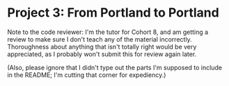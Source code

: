 # Project 3: From Portland to Portland

Note to the code reviewer: I'm the tutor for Cohort 8, and am getting a review to make sure I don't teach any of the material incorrectly. Thoroughness about anything that isn't totally right would be very appreciated, as I probably won't submit this for review again later.

(Also, please ignore that I didn't type out the parts I'm supposed to include in the README; I'm cutting that corner for expediency.)
